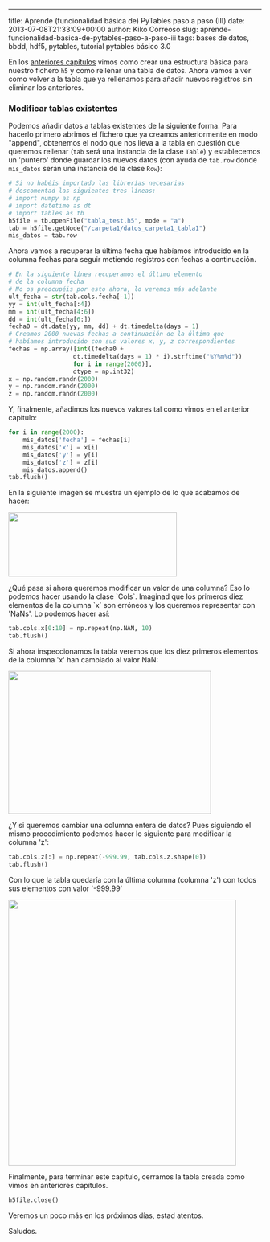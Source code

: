---
title: Aprende (funcionalidad básica de) PyTables paso a paso (III)
date: 2013-07-08T21:33:09+00:00
author: Kiko Correoso
slug: aprende-funcionalidad-basica-de-pytables-paso-a-paso-iii
tags: bases de datos, bbdd, hdf5, pytables, tutorial pytables básico 3.0

En los [anteriores capítulos](https://pybonacci.org/tag/tutorial-pytables-basico-3-0/) vimos como crear una estructura básica para nuestro fichero `h5` y como rellenar una tabla de datos. Ahora vamos a ver como volver a la tabla que ya rellenamos para añadir nuevos registros sin eliminar los anteriores.

### Modificar tablas existentes

Podemos añadir datos a tablas existentes de la siguiente forma. Para hacerlo primero abrimos el fichero que ya creamos anteriormente en modo "append", obtenemos el nodo que nos lleva a la tabla en cuestión que queremos rellenar (`tab` será una instancia de la clase `Table`) y establecemos un 'puntero' donde guardar los nuevos datos (con ayuda de `tab.row` donde `mis_datos` serán una instancia de la clase `Row`):

```python
# Si no habéis importado las librerías necesarias
# descomentad las siguientes tres líneas:
# import numpy as np
# import datetime as dt
# import tables as tb
h5file = tb.openFile("tabla_test.h5", mode = "a")
tab = h5file.getNode("/carpeta1/datos_carpeta1_tabla1")
mis_datos = tab.row
```

Ahora vamos a recuperar la última fecha que habíamos introducido en la columna fechas para seguir metiendo registros con fechas a continuación.

```python
# En la siguiente línea recuperamos el último elemento
# de la columna fecha
# No os preocupéis por esto ahora, lo veremos más adelante
ult_fecha = str(tab.cols.fecha[-1])
yy = int(ult_fecha[:4])
mm = int(ult_fecha[4:6])
dd = int(ult_fecha[6:])
fecha0 = dt.date(yy, mm, dd) + dt.timedelta(days = 1)
# Creamos 2000 nuevas fechas a continuación de la última que
# habíamos introducido con sus valores x, y, z correspondientes
fechas = np.array([int((fecha0 +
                  dt.timedelta(days = 1) * i).strftime("%Y%m%d"))
                  for i in range(2000)],
                  dtype = np.int32)
x = np.random.randn(2000)
y = np.random.randn(2000)
z = np.random.randn(2000)
```

Y, finalmente, añadimos los nuevos valores tal como vimos en el anterior capítulo:

```python
for i in range(2000):
    mis_datos['fecha'] = fechas[i]
    mis_datos['x'] = x[i]
    mis_datos['y'] = y[i]
    mis_datos['z'] = z[i]
    mis_datos.append()
tab.flush()
```

En la siguiente imagen se muestra un ejemplo de lo que acabamos de hacer:

<img class="aligncenter" src="https://pybonacci.org/images/2013/07/hdfview_nuevos-valores-ac3b1adidos.png" width="335" height="128" />

¿Qué pasa si ahora queremos modificar un valor de una columna? Eso lo podemos hacer usando la clase \`Cols\`. Imaginad que los primeros diez elementos de la columna \`x\` son erróneos y los queremos representar con 'NaNs'. Lo podemos hacer así:

```python
tab.cols.x[0:10] = np.repeat(np.NAN, 10)
tab.flush()
```

Si ahora inspeccionamos la tabla veremos que los diez primeros elementos de la columna 'x' han cambiado al valor NaN:

<img class="aligncenter" src="https://pybonacci.org/images/2013/07/hdfview_reemplazar-valores.png" width="403" height="284" />

¿Y si queremos cambiar una columna entera de datos? Pues siguiendo el mismo procedimiento podemos hacer lo siguiente para modificar la columna 'z':

```python
tab.cols.z[:] = np.repeat(-999.99, tab.cols.z.shape[0])
tab.flush()
```

Con lo que la tabla quedaría con la última columna (columna 'z') con todos sus elementos con valor '-999.99'

<img class="aligncenter" src="https://pybonacci.org/images/2013/07/hdfview_reemplazar-columna.png" width="453" height="529" />

Finalmente, para terminar este capítulo, cerramos la tabla creada como vimos en anteriores capítulos.

```python
h5file.close()
```

Veremos un poco más en los próximos días, estad atentos.

Saludos.
